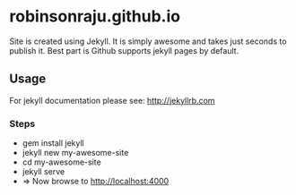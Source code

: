 # robinsonraju.github.io

Site is created using Jekyll. It is simply awesome and takes just seconds to publish it. Best part is Github supports jekyll pages by default. 

## Usage

For jekyll documentation please see: <http://jekyllrb.com>

### Steps
* gem install jekyll
* jekyll new my-awesome-site
* cd my-awesome-site
* jekyll serve
* => Now browse to <http://localhost:4000>
